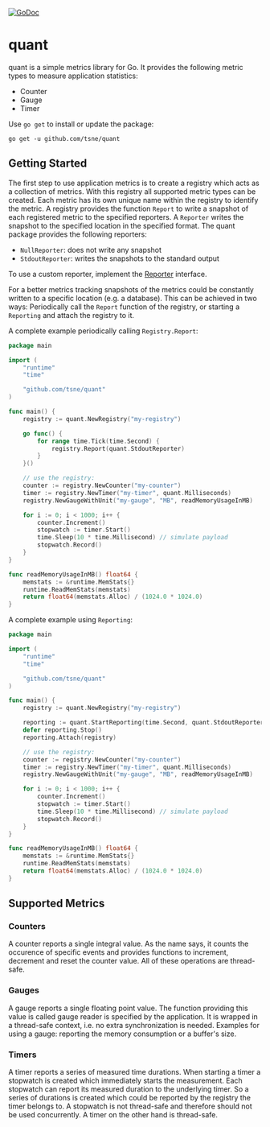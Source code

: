 [![GoDoc](https://godoc.org/github.com/tsne/quant?status.png)](https://godoc.org/github.com/tsne/quant)

# quant

quant is a simple metrics library for Go. It provides the following metric types to measure
application statistics:
* Counter
* Gauge
* Timer

Use `go get` to install or update the package:
```
go get -u github.com/tsne/quant
```

## Getting Started
The first step to use application metrics is to create a registry which acts as a
collection of metrics. With this registry all supported metric types can be created.
Each metric has its own unique name within the registry to identify the metric.
A registry provides the function `Report` to write a snapshot of each registered
metric to the specified reporters. A `Reporter` writes the snapshot to the specified
location in the specified format. The quant package provides the following reporters:
* `NullReporter`: does not write any snapshot
* `StdoutReporter`: writes the snapshots to the standard output

To use a custom reporter, implement the [Reporter](https://godoc.org/github.com/tsne/quant#Reporter)
interface.

For a better metrics tracking snapshots of the metrics could be constantly written
to a specific location (e.g. a database). This can be achieved in two ways: Periodically
call the `Report` function of the registry, or starting a `Reporting` and attach the
registry to it.

A complete example periodically calling `Registry.Report`:
```go
package main

import (
	"runtime"
	"time"

	"github.com/tsne/quant"
)

func main() {
	registry := quant.NewRegistry("my-registry")

	go func() {
		for range time.Tick(time.Second) {
			registry.Report(quant.StdoutReporter)
		}
	}()

	// use the registry:
	counter := registry.NewCounter("my-counter")
	timer := registry.NewTimer("my-timer", quant.Milliseconds)
	registry.NewGaugeWithUnit("my-gauge", "MB", readMemoryUsageInMB)

	for i := 0; i < 1000; i++ {
		counter.Increment()
		stopwatch := timer.Start()
		time.Sleep(10 * time.Millisecond) // simulate payload
		stopwatch.Record()
	}
}

func readMemoryUsageInMB() float64 {
	memstats := &runtime.MemStats{}
	runtime.ReadMemStats(memstats)
	return float64(memstats.Alloc) / (1024.0 * 1024.0)
}
```

A complete example using `Reporting`:
```go
package main

import (
	"runtime"
	"time"

	"github.com/tsne/quant"
)

func main() {
	registry := quant.NewRegistry("my-registry")

	reporting := quant.StartReporting(time.Second, quant.StdoutReporter)
	defer reporting.Stop()
	reporting.Attach(registry)

	// use the registry:
	counter := registry.NewCounter("my-counter")
	timer := registry.NewTimer("my-timer", quant.Milliseconds)
	registry.NewGaugeWithUnit("my-gauge", "MB", readMemoryUsageInMB)

	for i := 0; i < 1000; i++ {
		counter.Increment()
		stopwatch := timer.Start()
		time.Sleep(10 * time.Millisecond) // simulate payload
		stopwatch.Record()
	}
}

func readMemoryUsageInMB() float64 {
	memstats := &runtime.MemStats{}
	runtime.ReadMemStats(memstats)
	return float64(memstats.Alloc) / (1024.0 * 1024.0)
}
```

## Supported Metrics
### Counters
A counter reports a single integral value. As the name says, it counts the occurence of
specific events and provides functions to increment, decrement and reset the counter value.
All of these operations are thread-safe.

### Gauges
A gauge reports a single floating point value. The function providing this value is called
gauge reader is specified by the application. It is wrapped in a thread-safe context, i.e.
no extra synchronization is needed. Examples for using a gauge: reporting the memory
consumption or a buffer's size.

### Timers
A timer reports a series of measured time durations. When starting a timer a stopwatch
is created which immediately starts the measurement. Each stopwatch can report its measured
duration to the underlying timer. So a series of durations is created which could be
reported by the registry the timer belongs to. A stopwatch is not thread-safe and therefore
should not be used concurrently. A timer on the other hand is thread-safe.

